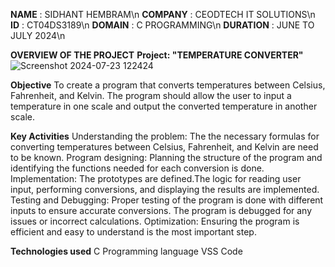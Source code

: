 **NAME** : SIDHANT HEMBRAM\n
**COMPANY** : CEODTECH IT SOLUTIONS\n
**ID** : CT04DS3189\n
**DOMAIN** : C PROGRAMMING\n
**DURATION** : JUNE TO JULY 2024\n

**OVERVIEW OF THE PROJECT**
**Project: "TEMPERATURE CONVERTER"**
![Screenshot 2024-07-23 122424](https://github.com/user-attachments/assets/1467cc2a-8392-4cd6-8896-869df7cda725)

**Objective**
To create a program that converts temperatures between Celsius, Fahrenheit, and Kelvin. The program should allow the user to input a temperature in one scale and output the converted temperature in another scale.

**Key Activities**
Understanding the problem: The the necessary formulas for converting temperatures between Celsius, Fahrenheit, and Kelvin are need to be known.
Program designing: Planning the structure of the program and identifying the functions needed for each conversion is done.
Implementation: The prototypes are defined.The logic for reading user input, performing conversions, and displaying the results are implemented.
Testing and Debugging: Proper testing of the program is done with different inputs to ensure accurate conversions. The program is debugged for any issues or incorrect calculations.
Optimization: Ensuring the program is efficient and easy to understand is the most important step.

**Technologies used**
C Programming language
VSS Code
